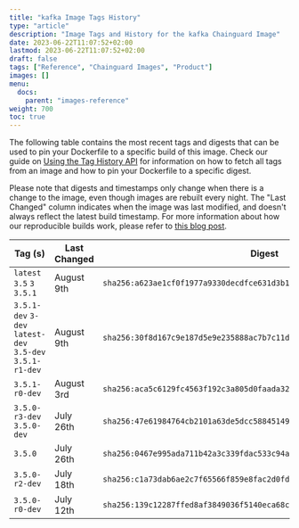 ```yaml
---
title: "kafka Image Tags History"
type: "article"
description: "Image Tags and History for the kafka Chainguard Image"
date: 2023-06-22T11:07:52+02:00
lastmod: 2023-06-22T11:07:52+02:00
draft: false
tags: ["Reference", "Chainguard Images", "Product"]
images: []
menu:
  docs:
    parent: "images-reference"
weight: 700
toc: true
---
```


The following table contains the most recent tags and digests that can be used to pin your Dockerfile to a specific build of this image. Check our guide on [Using the Tag History API](/chainguard/chainguard-images/using-the-tag-history-api/) for information on how to fetch all tags from an image and how to pin your Dockerfile to a specific digest.

Please note that digests and timestamps only change when there is a change to the image, even though images are rebuilt every night. The "Last Changed" column indicates when the image was last modified, and doesn't always reflect the latest build timestamp. For more information about how our reproducible builds work, please refer to [this blog post](https://www.chainguard.dev/unchained/reproducing-chainguards-reproducible-image-builds).

| Tag (s)                                                    | Last Changed | Digest                                                                    |
|------------------------------------------------------------|--------------|---------------------------------------------------------------------------|
|  `latest` `3.5` `3` `3.5.1`                                | August 9th   | `sha256:a623ae1cf0f1977a9330decdfce631d3b1c57f42a471b59555edfd56ecaa779c` |
|  `3.5.1-dev` `3-dev` `latest-dev` `3.5-dev` `3.5.1-r1-dev` | August 9th   | `sha256:30f8d167c9e187d5e9e235888ac7b7c11d26a559ca667b0068df4f5f53d57576` |
|  `3.5.1-r0-dev`                                            | August 3rd   | `sha256:aca5c6129fc4563f192c3a805d0faada32ad709c4f423049bcb7d3620d42f82f` |
|  `3.5.0-r3-dev` `3.5.0-dev`                                | July 26th    | `sha256:47e61984764cb2101a63de5dcc588451494b9516334ce6cbee32f907929726cd` |
|  `3.5.0`                                                   | July 26th    | `sha256:0467e995ada711b42a3c339fdac533c94a47031f90b7da6ac34770f1db5dfa58` |
|  `3.5.0-r2-dev`                                            | July 18th    | `sha256:c1a73dab6ae2c7f65566f859e8fac2d0fd27c6c48413c95fdeedcd013e76da83` |
|  `3.5.0-r0-dev`                                            | July 12th    | `sha256:139c12287ffed8af3849036f5140eca68c69d75b3b6bc1d4aafac66dfd7e2c03` |
